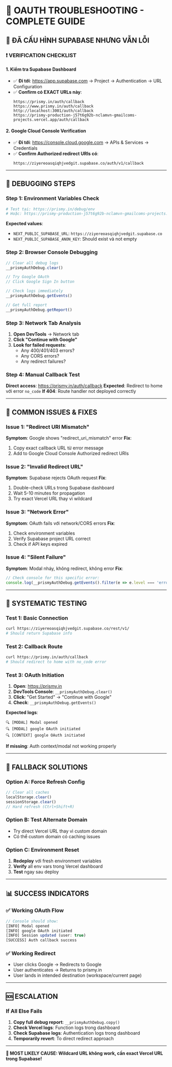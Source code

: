 # 🚨 OAUTH TROUBLESHOOTING - COMPLETE GUIDE

## 🎯 **ĐÃ CẤU HÌNH SUPABASE NHƯNG VẪN LỖI**

### **❗ VERIFICATION CHECKLIST**

#### **1. Kiểm tra Supabase Dashboard**

- ✅ **Đi tới**: https://app.supabase.com → Project → Authentication → URL Configuration
- ✅ **Confirm có EXACT URLs này**:
  ```
  https://prismy.in/auth/callback
  https://www.prismy.in/auth/callback
  http://localhost:3001/auth/callback
  https://prismy-production-j57t6g92b-nclamvn-gmailcoms-projects.vercel.app/auth/callback
  ```

#### **2. Google Cloud Console Verification**

- ✅ **Đi tới**: https://console.cloud.google.com → APIs & Services → Credentials
- ✅ **Confirm Authorized redirect URIs có**:
  ```
  https://ziyereoasqiqhjvedgit.supabase.co/auth/v1/callback
  ```

---

## 🔧 **DEBUGGING STEPS**

### **Step 1: Environment Variables Check**

```bash
# Test tại: https://prismy.in/debug/env
# Hoặc: https://prismy-production-j57t6g92b-nclamvn-gmailcoms-projects.vercel.app/debug/env
```

**Expected values**:

- `NEXT_PUBLIC_SUPABASE_URL`: `https://ziyereoasqiqhjvedgit.supabase.co`
- `NEXT_PUBLIC_SUPABASE_ANON_KEY`: Should exist và not empty

### **Step 2: Browser Console Debugging**

```javascript
// Clear all debug logs
__prismyAuthDebug.clear()

// Try Google OAuth
// Click Google Sign In button

// Check logs immediately
__prismyAuthDebug.getEvents()

// Get full report
__prismyAuthDebug.getReport()
```

### **Step 3: Network Tab Analysis**

1. **Open DevTools** → Network tab
2. **Click "Continue with Google"**
3. **Look for failed requests**:
   - Any 400/401/403 errors?
   - Any CORS errors?
   - Any redirect failures?

### **Step 4: Manual Callback Test**

**Direct access**: https://prismy.in/auth/callback
**Expected**: Redirect to home với error `no_code`
**If 404**: Route handler not deployed correctly

---

## 🚨 **COMMON ISSUES & FIXES**

### **Issue 1: "Redirect URI Mismatch"**

**Symptom**: Google shows "redirect_uri_mismatch" error
**Fix**:

1. Copy exact callback URL từ error message
2. Add to Google Cloud Console Authorized redirect URIs

### **Issue 2: "Invalid Redirect URL"**

**Symptom**: Supabase rejects OAuth request
**Fix**:

1. Double-check URLs trong Supabase dashboard
2. Wait 5-10 minutes for propagation
3. Try exact Vercel URL thay vì wildcard

### **Issue 3: "Network Error"**

**Symptom**: OAuth fails với network/CORS errors
**Fix**:

1. Check environment variables
2. Verify Supabase project URL correct
3. Check if API keys expired

### **Issue 4: "Silent Failure"**

**Symptom**: Modal nháy, không redirect, không error
**Fix**:

```javascript
// Check console for this specific error:
console.log(__prismyAuthDebug.getEvents().filter(e => e.level === 'error'))
```

---

## 🧪 **SYSTEMATIC TESTING**

### **Test 1: Basic Connection**

```bash
curl https://ziyereoasqiqhjvedgit.supabase.co/rest/v1/
# Should return Supabase info
```

### **Test 2: Callback Route**

```bash
curl https://prismy.in/auth/callback
# Should redirect to home with no_code error
```

### **Test 3: OAuth Initiation**

1. **Open**: https://prismy.in
2. **DevTools Console**: `__prismyAuthDebug.clear()`
3. **Click**: "Get Started" → "Continue with Google"
4. **Check**: `__prismyAuthDebug.getEvents()`

**Expected logs**:

```
🔍 [MODAL] Modal opened
🔍 [MODAL] google OAuth initiated
🔍 [CONTEXT] google OAuth initiated
```

**If missing**: Auth context/modal not working properly

---

## 🔄 **FALLBACK SOLUTIONS**

### **Option A: Force Refresh Config**

```javascript
// Clear all caches
localStorage.clear()
sessionStorage.clear()
// Hard refresh (Ctrl+Shift+R)
```

### **Option B: Test Alternate Domain**

- Try direct Vercel URL thay vì custom domain
- Có thể custom domain có caching issues

### **Option C: Environment Reset**

1. **Redeploy** với fresh environment variables
2. **Verify** all env vars trong Vercel dashboard
3. **Test** ngay sau deploy

---

## 📊 **SUCCESS INDICATORS**

### **✅ Working OAuth Flow**

```javascript
// Console should show:
[INFO] Modal opened
[INFO] google OAuth initiated
[INFO] Session updated (user: true)
[SUCCESS] Auth callback success
```

### **✅ Working Redirect**

- User clicks Google → Redirects to Google
- User authenticates → Returns to prismy.in
- User lands in intended destination (workspace/current page)

---

## 🆘 **ESCALATION**

### **If All Else Fails**

1. **Copy full debug report**: `__prismyAuthDebug.copy()`
2. **Check Vercel logs**: Function logs trong dashboard
3. **Check Supabase logs**: Authentication logs trong dashboard
4. **Temporarily revert**: To direct redirect approach

---

**🎯 MOST LIKELY CAUSE: Wildcard URL không work, cần exact Vercel URL trong Supabase!**
